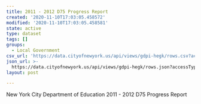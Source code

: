 ```yaml
---
title: 2011 - 2012 D75 Progress Report
created: '2020-11-10T17:03:05.458572'
modified: '2020-11-10T17:03:05.458581'
state: active
type: dataset
tags: []
groups:
  - Local Government
csv_url: 'https://data.cityofnewyork.us/api/views/gdpi-hegk/rows.csv?accessType=DOWNLOAD'
json_url: >-
  https://data.cityofnewyork.us/api/views/gdpi-hegk/rows.json?accessType=DOWNLOAD
layout: post

---
```

New York City Department of Education 2011 - 2012 D75 Progress Report
